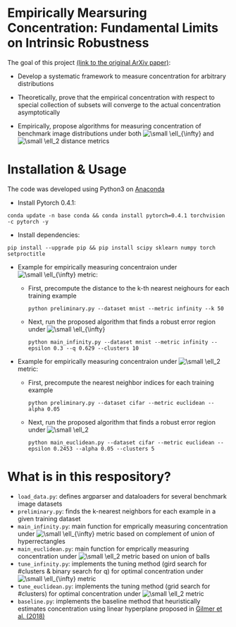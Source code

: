 # Empirically Mearsuring Concentration: Fundamental Limits on Intrinsic Robustness

The goal of this project [(link to the original ArXiv paper)](https://arxiv.org/abs/1905.12202):
* Develop a systematic framework to measure concentration for arbitrary distributions

* Theoretically, prove that the empirical concentration with respect to special collection of subsets will converge to the actual concentration asymptotically

* Empirically, propose algorithms for measuring concentration of benchmark image distributions under both <img src="https://latex.codecogs.com/png.latex?\bg_white&space;\small&space;\ell_{\infty}" title="\small \ell_{\infty}" /> and <img src="https://latex.codecogs.com/png.latex?\bg_white&space;\small&space;\ell_2" title="\small \ell_2" /> distance metrics


# Installation & Usage
The code was developed using Python3 on [Anaconda](https://www.anaconda.com/download/#linux)

* Install Pytorch 0.4.1: 
```text
conda update -n base conda && conda install pytorch=0.4.1 torchvision -c pytorch -y
```

* Install dependencies:
```text
pip install --upgrade pip && pip install scipy sklearn numpy torch setproctitle
```

* Example for empirically measuring concentraion under <img src="https://latex.codecogs.com/png.latex?\bg_white&space;\small&space;\ell_{\infty}" title="\small \ell_{\infty}" /> metric:

  * First, precompute the distance to the k-th nearest neighours for each training example
    ```text
    python preliminary.py --dataset mnist --metric infinity --k 50 
    ```
  * Next, run the proposed algorithm that finds a robust error region under <img src="https://latex.codecogs.com/png.latex?\bg_white&space;\small&space;\ell_{\infty}" title="\small \ell_{\infty}" /> 
    ```text
    python main_infinity.py --dataset mnist --metric infinity --epsilon 0.3 --q 0.629 --clusters 10
    ```

* Example for empirically measuring concentraion under <img src="https://latex.codecogs.com/png.latex?\bg_white&space;\small&space;\ell_2" title="\small \ell_2" /> metric:

  * First, precompute the nearest neighbor indices for each training example
    ```text
    python preliminary.py --dataset cifar --metric euclidean --alpha 0.05
    ```
  * Next, run the proposed algorithm that finds a robust error region under <img src="https://latex.codecogs.com/png.latex?\bg_white&space;\small&space;\ell_2" title="\small \ell_2" /> 
    ```text
    python main_euclidean.py --dataset cifar --metric euclidean --epsilon 0.2453 --alpha 0.05 --clusters 5
    ```

# What is in this respository?
* ```load_data.py```: defines argparser and dataloaders for several benchmark image datasets
* ```preliminary.py```: finds the k-nearest neighbors for each example in a given training dataset
* ```main_infinity.py```: main function for emprically measuring concentration under <img src="https://latex.codecogs.com/png.latex?\bg_white&space;\small&space;\ell_{\infty}" title="\small \ell_{\infty}" /> metric based on complement of union of hyperrectangles
* ```main_euclidean.py```: main function for emprically measuring concentration under <img src="https://latex.codecogs.com/png.latex?\bg_white&space;\small&space;\ell_2" title="\small \ell_2" /> metric based on union of balls
* ```tune_infinity.py```: implements the tuning method (gird search for #clusters & binary search for q) for optimal concentration under <img src="https://latex.codecogs.com/png.latex?\bg_white&space;\small&space;\ell_{\infty}" title="\small \ell_{\infty}" /> metric
* ```tune_euclidean.py```: implements the tuning method (grid search for #clusters) for optimal concentration under <img src="https://latex.codecogs.com/png.latex?\bg_white&space;\small&space;\ell_2" title="\small \ell_2" /> metric
* ```baseline.py```: implements the baseline method that heuristically estimates concentration using linear hyperplane proposed in [Gilmer et al. (2018)](https://arxiv.org/abs/1801.02774)

